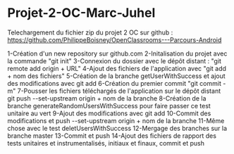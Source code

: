 # Projet-2-OC-Marc-Juhel

Telechargement du fichier zip du projet 2 OC sur github : https://github.com/PhilippeBoisney/OpenClassrooms---Parcours-Android

1-Création d'un new repository sur github.com 
2-Initalisation du projet avec la commande "git init" 
3-Connexion du dossier avec le dépôt distant : "git remote add origin + URL" 
4-Ajout des fichiers de l'application avec "git add + nom des fichiers"
5-Création de la branche getUserWithSuccess et ajout des modifications avec git add
6-Création du premier commit "git commit -m" 
7-Pousser les fichiers téléchargés de l'application sur le dépôt distant git push --set-upstream origin + nom de la branche
8-Création de la branche generateRandomUsersWithSuccess pour faire passer ce test unitaire au vert
9-Ajout des modifications avec git add
10-Commit des modifications et push --set-upstream origin + nom de la branche
11-Même chose avec le test deletUsersWithSuccess
12-Mergage des branches sur la branche master
13-Commit et push
14-Ajout des fichiers de rapport des tests unitaires et instrumentalisés, initiaux et finaux, commit et push

